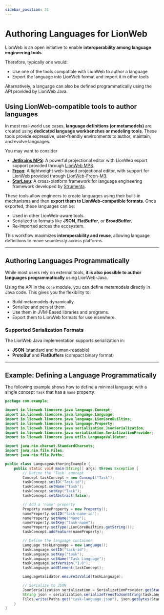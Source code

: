 ```yaml
---
sidebar_position: 31
---
```


# Authoring Languages for LionWeb

LionWeb is an open initiative to enable **interoperability among language engineering tools**. 

Therefore, typically one would:
* Use one of the tools compatible with LionWeb to author a language
* Export the language into LionWeb format and import it in other tools

Alternatively, a language can also be defined programmatically using the API provided by LionWeb Java.

## Using LionWeb-compatible tools to author languages

In most real-world use cases, **language definitions (or metamodels)** are created using **dedicated language workbenches or modeling tools**. These tools provide expressive, user-friendly environments to author, maintain, and evolve languages.

You may want to consider

- [**JetBrains MPS**](https://www.jetbrains.com/mps/): A powerful projectional editor with LionWeb export support provided through [LionWeb MPS](http://github.com/lionweb-io/lionweb-mps).
- [**Freon**](https://www.freon4dsl.dev/): A lightweight web-based projectional editor, with support for LionWeb provided through [LionWeb-Freon-M3](https://github.com/LionWeb-io/lionweb-freon-m3).
- [**StarLasu**](https://starlasu.strumenta.com/): A cross-platform framework for language engineering framework developed by [Strumenta](https://strumenta.com).

These tools allow engineers to create languages using their built-in mechanisms and then **export them to LionWeb-compatible formats**. Once exported, these languages can be:

- Used in other LionWeb-aware tools.
- Serialized to formats like **JSON**, **FlatBuffer**, or **BroadBuffer**.
- Re-imported across the ecosystem.

This workflow maximizes **interoperability and reuse**, allowing language definitions to move seamlessly across platforms.

---

## Authoring Languages Programmatically

While most users rely on external tools, **it is also possible to author languages programmatically** using LionWeb-Java.

Using the API in the `core` module, you can define metamodels directly in Java code. This gives you the flexibility to:

- Build metamodels dynamically.
- Serialize and persist them.
- Use them in JVM-Based libraries and programs.
- Export them to LionWeb formats for use elsewhere.

### Supported Serialization Formats

The LionWeb Java implementation supports serialization in:

- **JSON** (standard and human-readable)
- **ProtoBuf** and **FlatBuffers** (compact binary format)

---

## Example: Defining a Language Programmatically

The following example shows how to define a minimal language with a single concept `Task` that has a `name` property.

```java
package com.example;

import io.lionweb.lioncore.java.language.Concept;
import io.lionweb.lioncore.java.language.Language;
import io.lionweb.lioncore.java.language.LionCoreBuiltins;
import io.lionweb.lioncore.java.language.Property;
import io.lionweb.lioncore.java.serialization.JsonSerialization;
import io.lionweb.lioncore.java.serialization.SerializationProvider;
import io.lionweb.lioncore.java.utils.LanguageValidator;

import java.nio.charset.StandardCharsets;
import java.nio.file.Files;
import java.nio.file.Paths;

public class LanguageAuthoringExample {
    public static void main(String[] args) throws Exception {
        // Define the 'Task' concept
        Concept taskConcept = new Concept("Task");
        taskConcept.setID("Task-id");
        taskConcept.setName("Task");
        taskConcept.setKey("Task");
        taskConcept.setAbstract(false);

        // Add a 'name' property
        Property nameProperty = new Property();
        nameProperty.setID("task-name-id");
        nameProperty.setName("name");
        nameProperty.setKey("task-name");
        nameProperty.setType(LionCoreBuiltins.getString());
        taskConcept.addFeature(nameProperty);

        // Define the language container
        Language taskLanguage = new Language();
        taskLanguage.setID("task-id");
        taskLanguage.setKey("task");
        taskLanguage.setName("Task Language");
        taskLanguage.setVersion("1.0");
        taskLanguage.addElement(taskConcept);

        LanguageValidator.ensureIsValid(taskLanguage);

        // Serialize to JSON
        JsonSerialization serialization = SerializationProvider.getStandardJsonSerialization();
        String json = serialization.serializeTreesToJsonString(taskLanguage);
        Files.write(Paths.get("task-language.json"), json.getBytes(StandardCharsets.UTF_8));
    }
}
```
